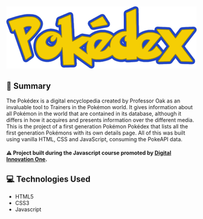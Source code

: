
![image](https://github.com/reenatoteixeira/vanilla-web-pokedex/blob/main/assets/images/pokedex-logo.png)
-------

## 📌 Summary
The Pokédex is a digital encyclopedia created by Professor Oak as an invaluable tool to Trainers in the Pokémon world.
It gives information about all Pokémon in the world that are contained in its database, although it differs in how it acquires and presents information over the different media.
This is the project of a first generation Pokémon Pokédex that lists all the first generation Pokémons with its own details page.
All of this was built using vanilla HTML, CSS and JavaScript, consuming the PokeAPI data.
#### ⚠️ Project built during the Javascript course promoted by [Digital Innovation One](https://github.com/digitalinnovationone).

## 💻 Technologies Used
- HTML5
- CSS3
- Javascript
